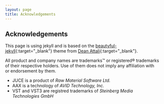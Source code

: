 ```yaml
---
layout: page
title: Acknowledgements
---
```


## Acknowledgements

This page is using jekyll and is based on the [beautyful-jekyll](http://deanattali.com/beautiful-jekyll/){:target="_blank"} theme from [Dean Attali](http://deanattali.com){:target="_blank"}.

All product and company names are trademarks™ or registered® trademarks of their respective holders. Use of them does not imply any affiliation with or endorsement by them. 

- JUCE is a product of _Raw Material Software Ltd._
- AAX is a technology of _AVID Technology, Inc._
- VST and VST3 are registred trademarks of _Steinberg Media Technologies GmbH_

